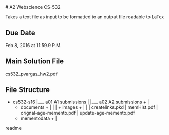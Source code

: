 <snippet>
  <content>
# A2 Webscience CS-532

Takes a text file as input to be formatted to an output file readable to LaTex

## Due Date

Feb 8, 2016 at 11:59.9 P.M.

## Main Solution File

cs532_pvargas_hw2.pdf

## File Structure

+ cs532-s16
|___ a01 A1 submissions
|
|___ a02 A2 submissions
    +
    |
    + documents +
    |            |
    |            + images +
    |                    |
    |                    createlinks.pkd
    |                    memHist.pdf
    |                    orignal-age-memento.pdf
    |                    update-age-memento.pdf
    + mementodata +
                 |
                  
                
</content>
  <tabTrigger>readme</tabTrigger>
</snippet>
